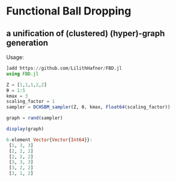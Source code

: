 # Functional Ball Dropping

## a unification of (clustered) (hyper)-graph generation

Usage:

```jl
]add https://github.com/LilithHafner/FBD.jl
using FBD.jl

Z = [1,1,1,2,2]
θ = 1:5
kmax = 3
scaling_factor = 1
sampler = DCHSBM_sampler(Z, θ, kmax, Float64(scaling_factor))

graph = rand(sampler)

display(graph)
```

```jl
6-element Vector{Vector{Int64}}:
 [1, 3, 3]
 [2, 2, 2]
 [2, 2, 2]
 [3, 3, 3]
 [3, 2, 2]
 [3, 1, 2]
```
